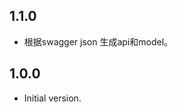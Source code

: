 <!--
 * @Author: zdd
 * @Date: 2023-04-17 10:06:40
 * @LastEditors: zdd
 * @LastEditTime: 2023-04-20 22:29:43
 * @FilePath: /flutter_deer/packages/gen_cli/CHANGELOG.md
 * @Description: 
-->
## 1.1.0

- 根据swagger json  生成api和model。

## 1.0.0

- Initial version.

